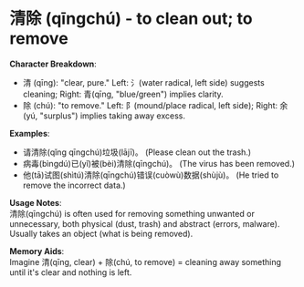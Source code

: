 # **清除 (qīngchú) - to clean out; to remove**

**Character Breakdown**:  
- 清 (qīng): "clear, pure." Left: 氵(water radical, left side) suggests cleaning; Right: 青(qīng, "blue/green") implies clarity.  
- 除 (chú): "to remove." Left: 阝(mound/place radical, left side); Right: 余(yú, "surplus") implies taking away excess.

**Examples**:  
- 请清除(qǐng qīngchú)垃圾(lājī)。 (Please clean out the trash.)  
- 病毒(bìngdú)已(yǐ)被(bèi)清除(qīngchú)。 (The virus has been removed.)  
- 他(tā)试图(shìtú)清除(qīngchú)错误(cuòwù)数据(shùjù)。 (He tried to remove the incorrect data.)

**Usage Notes**:  
清除(qīngchú) is often used for removing something unwanted or unnecessary, both physical (dust, trash) and abstract (errors, malware). Usually takes an object (what is being removed).

**Memory Aids**:  
Imagine 清(qīng, clear) + 除(chú, to remove) = cleaning away something until it's clear and nothing is left.